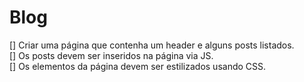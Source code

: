 # Blog
[] Criar uma página que contenha um header e alguns posts listados. <br />
[] Os posts devem ser inseridos na página via JS.<br />
[] Os elementos da página devem ser estilizados usando CSS.<br />
